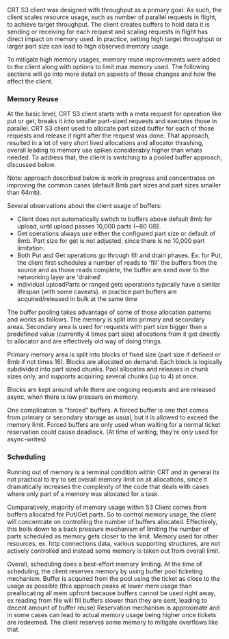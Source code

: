 CRT S3 client was designed with throughput as a primary goal. As such, the client
scales resource usage, such as number of parallel requests in flight, to achieve
target throughput. The client creates buffers to hold data it is sending or
receiving for each request and scaling requests in flight has direct impact on
memory used. In practice, setting high target throughput or larger part size can
lead to high observed memory usage.

To mitigate high memory usages, memory reuse improvements were added to
the client along with options to limit max memory used. The following sections
will go into more detail on aspects of those changes and how the affect the
client.

### Memory Reuse
At the basic level, CRT S3 client starts with a meta request for operation like
put or get, breaks it into smaller part-sized requests and executes those in
parallel. CRT S3 client used to allocate part sized buffer for each of those
requests and release it right after the request was done. That approach,
resulted in a lot of very short lived allocations and allocator thrashing,
overall leading to memory use spikes considerably higher than whats needed. To
address that, the client is switching to a pooled buffer approach, discussed
below.

Note: approach described below is work in progress and concentrates on improving
the common cases (default 8mb part sizes and part sizes smaller than 64mb).

Several observations about the client usage of buffers:
- Client does not automatically switch to buffers above default 8mb for upload, until
  upload passes 10,000 parts (~80 GB).
- Get operations always use either the configured part size or default of 8mb.
  Part size for get is not adjusted, since there is no 10,000 part limitation.
- Both Put and Get operations go through fill and drain phases. Ex. for Put, the
  client first schedules a number of reads to 'fill' the buffers from the source
  and as those reads complete, the buffer are send over to the networking layer
  are 'drained'
- individual uploadParts or ranged gets operations typically have a similar
  lifespan (with some caveats). in practice part buffers are acquired/released
  in bulk at the same time

The buffer pooling takes advantage of some of those allocation patterns and
works as follows.
The memory is split into primary and secondary areas. Secondary area is used for
requests with part size bigger than a predefined value (currently 4 times part size)
allocations from it got directly to allocator and are effectively old way of
doing things.

Primary memory area is split into blocks of fixed size (part size if defined or
8mb if not times 16). Blocks are allocated on demand. Each block is logically
subdivided into part sized chunks. Pool allocates and releases in chunk sizes
only, and supports acquiring several chunks (up to 4) at once.

Blocks are kept around while there are ongoing requests and are released async,
when there is low pressure on memory.

One complication is "forced" buffers. A forced buffer is one that
comes from primary or secondary storage as usual, but it is allowed to exceed
the memory limit. Forced buffers are only used when waiting for a normal ticket
reservation could cause deadlock. (At time of writing, they're only used for
async-writes)

### Scheduling
Running out of memory is a terminal condition within CRT and in general its not
practical to try to set overall memory limit on all allocations, since it
dramatically increases the complexity of the code that deals with cases where
only part of a memory was allocated for a task.

Comparatively, majority of memory usage within S3 Client comes from buffers
allocated for Put/Get parts. So to control memory usage, the client will
concentrate on controlling the number of buffers allocated. Effectively, this
boils down to a back pressure mechanism of limiting the number of parts
scheduled as memory gets closer to the limit. Memory used for other resources,
ex. http connections data, various supporting structures, are not actively
controlled and instead some memory is taken out from overall limit.

Overall, scheduling does a best-effort memory limiting. At the time of
scheduling, the client reserves memory by using buffer pool ticketing mechanism.
Buffer is acquired from the pool using the ticket as close to the usage as
possible (this approach peaks at lower mem usage than preallocating all mem
upfront because buffers cannot be used right away, ex reading from file will
fill buffers slower than they are sent, leading to decent amount of buffer reuse)
Reservation mechanism is approximate and in some cases can lead to actual memory
usage being higher once tickets are redeemed. The client reserves some memory to
mitigate overflows like that.
